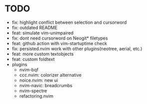 # TODO

- fix: highlight conflict between selection and cursorword
- fix: outdated README
- feat: simulate vim-unimpaired
- fix: dont need cursorword on Neogit\* filetypes
- feat: github action with vim-startuptime check
- fix: persisted.nvim work with other plugins(neotree, aerial, etc.)
- feat: more custom textobjects
- feat: custom foldtext
- plugins
  - nvim-bqf
  - ccc.nvim: colorizer alternative
  - noice.nvim: new ui
  - nvim-navic: breadcrumbs
  - nvim-spectre
  - refactoring.nvim
